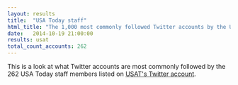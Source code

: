 ```yaml
---
layout: results
title:  "USA Today staff"
html_title: "The 1,000 most commonly followed Twitter accounts by the USA Today staff"
date:   2014-10-19 21:00:00
results: usat
total_count_accounts: 262
---
```


This is a look at what Twitter accounts are most commonly followed by the 262 USA Today staff members listed on [USAT's Twitter account](https://twitter.com/USATODAY/lists/usa-today-staff).
